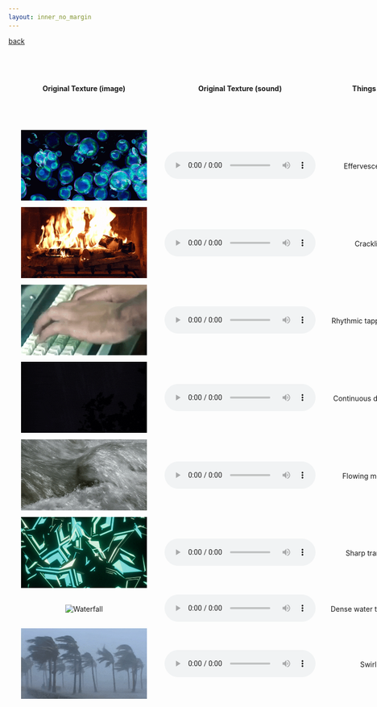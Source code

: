 ```yaml
---
layout: inner_no_margin
---
```


[back](./)

<div style="display: grid; grid-template-columns: repeat(11, 300px); gap: 10px; align-items: center; text-align: center;">

  <!-- Header Row -->
  <div><strong>Original Texture (image)</strong></div>
  <div><strong>Original Texture (sound)</strong></div>
  <div><strong>Things to pay attention to</strong></div>
  <div><img src="./assets/img/bubbles_2.gif" alt="Bubbles" style="max-width: 250px;"></div>
  <div><img src="./assets/img/fire.gif" alt="Fire" style="max-width: 250px;"></div>
  <div><img src="./assets/img/keyboard.gif" alt="Keyboard" style="max-width: 250px;"></div>
  <div><img src="./assets/img/rain_2.gif" alt="Rain" style="max-width: 250px;"></div>
  <div><img src="./assets/img/river.gif" alt="River" style="max-width: 250px;"></div>
  <div><img src="./assets/img/shards.gif" alt="Shards" style="max-width: 250px;"></div>
  <div><img src="./assets/img/waterfall.gif" alt="Waterfall" style="max-width: 250px;"></div>
  <div><img src="./assets/img/wind.gif" alt="Wind" style="max-width: 250px;"></div>

  <!-- Row: Bubbles -->
  <div><img src="./assets/img/bubbles_2.gif" alt="Bubbles" style="max-width: 250px;"></div>
  <div><audio controls src="./assets/audios/texdsp_resynthesis/bubbles.mp3"></audio></div>
  <div>Effervescence, popping rhythm</div>
  <div><audio controls src="./assets/audios/texdsp_timbre_transfer/bubbles_to_bubbles.mp3"></audio></div>
  <div><audio controls src="./assets/audios/texdsp_timbre_transfer/bubbles_to_fire.mp3"></audio></div>
  <div><audio controls src="./assets/audios/texdsp_timbre_transfer/bubbles_to_keyboard.mp3"></audio></div>
  <div><audio controls src="./assets/audios/texdsp_timbre_transfer/bubbles_to_rain.mp3"></audio></div>
  <div><audio controls src="./assets/audios/texdsp_timbre_transfer/bubbles_to_river.mp3"></audio></div>
  <div><audio controls src="./assets/audios/texdsp_timbre_transfer/bubbles_to_shards.mp3"></audio></div>
  <div><audio controls src="./assets/audios/texdsp_timbre_transfer/bubbles_to_waterfall.mp3"></audio></div>
  <div><audio controls src="./assets/audios/texdsp_timbre_transfer/bubbles_to_wind.mp3"></audio></div>

  <!-- Row: Fire -->
  <div><img src="./assets/img/fire.gif" alt="Fire" style="max-width: 250px;"></div>
  <div><audio controls src="./assets/audios/texdsp_resynthesis/fire.mp3"></audio></div>
  <div>Crackling dynamics, hiss</div>
  <div><audio controls src="./assets/audios/texdsp_timbre_transfer/fire_to_bubbles.mp3"></audio></div>
  <div><audio controls src="./assets/audios/texdsp_timbre_transfer/fire_to_fire.mp3"></audio></div>
  <div><audio controls src="./assets/audios/texdsp_timbre_transfer/fire_to_keyboard.mp3"></audio></div>
  <div><audio controls src="./assets/audios/texdsp_timbre_transfer/fire_to_rain.mp3"></audio></div>
  <div><audio controls src="./assets/audios/texdsp_timbre_transfer/fire_to_river.mp3"></audio></div>
  <div><audio controls src="./assets/audios/texdsp_timbre_transfer/fire_to_shards.mp3"></audio></div>
  <div><audio controls src="./assets/audios/texdsp_timbre_transfer/fire_to_waterfall.mp3"></audio></div>
  <div><audio controls src="./assets/audios/texdsp_timbre_transfer/fire_to_wind.mp3"></audio></div>

  <!-- Row: Keyboard -->
  <div><img src="./assets/img/keyboard.gif" alt="Keyboard" style="max-width: 250px;"></div>
  <div><audio controls src="./assets/audios/texdsp_resynthesis/keyboard.mp3"></audio></div>
  <div>Rhythmic tapping, mechanical textures</div>
  <div><audio controls src="./assets/audios/texdsp_timbre_transfer/keyboard_to_bubbles.mp3"></audio></div>
  <div><audio controls src="./assets/audios/texdsp_timbre_transfer/keyboard_to_fire.mp3"></audio></div>
  <div><audio controls src="./assets/audios/texdsp_timbre_transfer/keyboard_to_keyboard.mp3"></audio></div>
  <div><audio controls src="./assets/audios/texdsp_timbre_transfer/keyboard_to_rain.mp3"></audio></div>
  <div><audio controls src="./assets/audios/texdsp_timbre_transfer/keyboard_to_river.mp3"></audio></div>
  <div><audio controls src="./assets/audios/texdsp_timbre_transfer/keyboard_to_shards.mp3"></audio></div>
  <div><audio controls src="./assets/audios/texdsp_timbre_transfer/keyboard_to_waterfall.mp3"></audio></div>
  <div><audio controls src="./assets/audios/texdsp_timbre_transfer/keyboard_to_wind.mp3"></audio></div>

  <!-- Row: Rain -->
  <div><img src="./assets/img/rain_2.gif" alt="Rain" style="max-width: 250px;"></div>
  <div><audio controls src="./assets/audios/texdsp_resynthesis/rain.mp3"></audio></div>
  <div>Continuous droplets, subtle variations</div>
  <div><audio controls src="./assets/audios/texdsp_timbre_transfer/rain_to_bubbles.mp3"></audio></div>
  <div><audio controls src="./assets/audios/texdsp_timbre_transfer/rain_to_fire.mp3"></audio></div>
  <div><audio controls src="./assets/audios/texdsp_timbre_transfer/rain_to_keyboard.mp3"></audio></div>
  <div><audio controls src="./assets/audios/texdsp_timbre_transfer/rain_to_rain.mp3"></audio></div>
  <div><audio controls src="./assets/audios/texdsp_timbre_transfer/rain_to_river.mp3"></audio></div>
  <div><audio controls src="./assets/audios/texdsp_timbre_transfer/rain_to_shards.mp3"></audio></div>
  <div><audio controls src="./assets/audios/texdsp_timbre_transfer/rain_to_waterfall.mp3"></audio></div>
  <div><audio controls src="./assets/audios/texdsp_timbre_transfer/rain_to_wind.mp3"></audio></div>

  <!-- Row: River -->
  <div><img src="./assets/img/river.gif" alt="River" style="max-width: 250px;"></div>
  <div><audio controls src="./assets/audios/texdsp_resynthesis/river.mp3"></audio></div>
  <div>Flowing motion, low-end texture</div>
  <div><audio controls src="./assets/audios/texdsp_timbre_transfer/river_to_bubbles.mp3"></audio></div>
  <div><audio controls src="./assets/audios/texdsp_timbre_transfer/river_to_fire.mp3"></audio></div>
  <div><audio controls src="./assets/audios/texdsp_timbre_transfer/river_to_keyboard.mp3"></audio></div>
  <div><audio controls src="./assets/audios/texdsp_timbre_transfer/river_to_rain.mp3"></audio></div>
  <div><audio controls src="./assets/audios/texdsp_timbre_transfer/river_to_river.mp3"></audio></div>
  <div><audio controls src="./assets/audios/texdsp_timbre_transfer/river_to_shards.mp3"></audio></div>
  <div><audio controls src="./assets/audios/texdsp_timbre_transfer/river_to_waterfall.mp3"></audio></div>
  <div><audio controls src="./assets/audios/texdsp_timbre_transfer/river_to_wind.mp3"></audio></div>

  <!-- Row: Shards -->
  <div><img src="./assets/img/shards.gif" alt="Shards" style="max-width: 250px;"></div>
  <div><audio controls src="./assets/audios/texdsp_resynthesis/shards.mp3"></audio></div>
  <div>Sharp transients, glassy clinks</div>
  <div><audio controls src="./assets/audios/texdsp_timbre_transfer/shards_to_bubbles.mp3"></audio></div>
  <div><audio controls src="./assets/audios/texdsp_timbre_transfer/shards_to_fire.mp3"></audio></div>
  <div><audio controls src="./assets/audios/texdsp_timbre_transfer/shards_to_keyboard.mp3"></audio></div>
  <div><audio controls src="./assets/audios/texdsp_timbre_transfer/shards_to_rain.mp3"></audio></div>
  <div><audio controls src="./assets/audios/texdsp_timbre_transfer/shards_to_river.mp3"></audio></div>
  <div><audio controls src="./assets/audios/texdsp_timbre_transfer/shards_to_shards.mp3"></audio></div>
  <div><audio controls src="./assets/audios/texdsp_timbre_transfer/shards_to_waterfall.mp3"></audio></div>
  <div><audio controls src="./assets/audios/texdsp_timbre_transfer/shards_to_wind.mp3"></audio></div>

  <!-- Row: Waterfall -->
  <div><img src="./assets/img/waterfall.gif" alt="Waterfall" style="max-width: 250px;"></div>
  <div><audio controls src="./assets/audios/texdsp_resynthesis/waterfall.mp3"></audio></div>
  <div>Dense water texture, downward motion</div>
  <div><audio controls src="./assets/audios/texdsp_timbre_transfer/waterfall_to_bubbles.mp3"></audio></div>
  <div><audio controls src="./assets/audios/texdsp_timbre_transfer/waterfall_to_fire.mp3"></audio></div>
  <div><audio controls src="./assets/audios/texdsp_timbre_transfer/waterfall_to_keyboard.mp3"></audio></div>
  <div><audio controls src="./assets/audios/texdsp_timbre_transfer/waterfall_to_rain.mp3"></audio></div>
  <div><audio controls src="./assets/audios/texdsp_timbre_transfer/waterfall_to_river.mp3"></audio></div>
  <div><audio controls src="./assets/audios/texdsp_timbre_transfer/waterfall_to_shards.mp3"></audio></div>
  <div><audio controls src="./assets/audios/texdsp_timbre_transfer/waterfall_to_waterfall.mp3"></audio></div>
  <div><audio controls src="./assets/audios/texdsp_timbre_transfer/waterfall_to_wind.mp3"></audio></div>

  <!-- Row: Wind -->
  <div><img src="./assets/img/wind.gif" alt="Wind" style="max-width: 250px;"></div>
  <div><audio controls src="./assets/audios/texdsp_resynthesis/wind.mp3"></audio></div>
  <div>Swirling, airy textures</div>
  <div><audio controls src="./assets/audios/texdsp_timbre_transfer/wind_to_bubbles.mp3"></audio></div>
  <div><audio controls src="./assets/audios/texdsp_timbre_transfer/wind_to_fire.mp3"></audio></div>
  <div><audio controls src="./assets/audios/texdsp_timbre_transfer/wind_to_keyboard.mp3"></audio></div>
  <div><audio controls src="./assets/audios/texdsp_timbre_transfer/wind_to_rain.mp3"></audio></div>
  <div><audio controls src="./assets/audios/texdsp_timbre_transfer/wind_to_river.mp3"></audio></div>
  <div><audio controls src="./assets/audios/texdsp_timbre_transfer/wind_to_shards.mp3"></audio></div>
  <div><audio controls src="./assets/audios/texdsp_timbre_transfer/wind_to_waterfall.mp3"></audio></div>
  <div><audio controls src="./assets/audios/texdsp_timbre_transfer/wind_to_wind.mp3"></audio></div>

</div>

